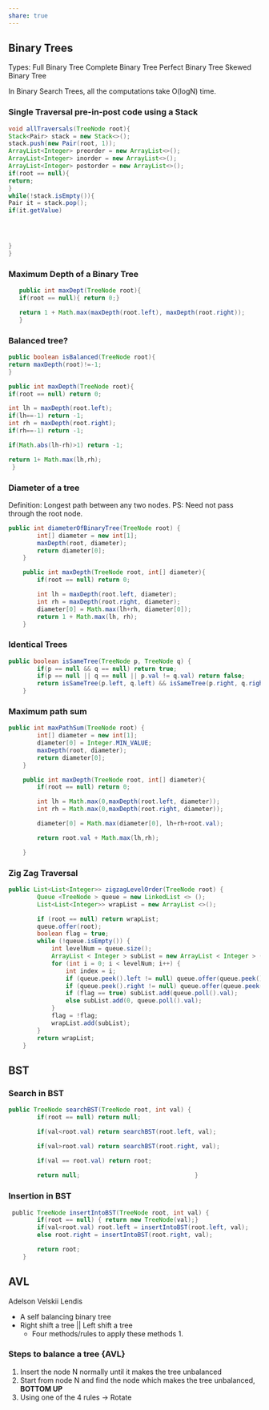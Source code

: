 ```yaml
---
share: true
---
```


## Binary Trees
Types:
 Full Binary Tree
 Complete Binary Tree
 Perfect Binary Tree
 Skewed Binary Tree

In Binary Search Trees, all the computations take O(logN) time.

### Single Traversal pre-in-post code using a Stack
 ```java
 void allTraversals(TreeNode root){
 Stack<Pair> stack = new Stack<>();
 stack.push(new Pair(root, 1));
 ArrayList<Integer> preorder = new ArrayList<>();
 ArrayList<Integer> inorder = new ArrayList<>();
 ArrayList<Integer> postorder = new ArrayList<>();
 if(root == null){
 return;
 }
 while(!stack.isEmpty()){
 Pair it = stack.pop();
 if(it.getValue)




 }
 }
 ```


### Maximum Depth of a Binary Tree
 ```java
	public int maxDept(TreeNode root){
	if(root == null){ return 0;}

	return 1 + Math.max(maxDepth(root.left), maxDepth(root.right));
	} 
 ```

### Balanced tree?
 ```java
 public boolean isBalanced(TreeNode root){
 return maxDepth(root)!=-1;
 }
 
 public int maxDepth(TreeNode root){
 if(root == null) return 0;

 int lh = maxDepth(root.left);
 if(lh==-1) return -1;
 int rh = maxDepth(root.right);
 if(rh==-1) return -1;

if(Math.abs(lh-rh)>1) return -1;

 return 1+ Math.max(lh,rh);
  }


 ```

### Diameter of a tree
 Definition: Longest path between any two nodes. 
 PS: Need not pass through the root node. 
 ```java
 public int diameterOfBinaryTree(TreeNode root) {
        int[] diameter = new int[1];
        maxDepth(root, diameter);
        return diameter[0];
    }

    public int maxDepth(TreeNode root, int[] diameter){
        if(root == null) return 0;

        int lh = maxDepth(root.left, diameter);
        int rh = maxDepth(root.right, diameter);
        diameter[0] = Math.max(lh+rh, diameter[0]);
        return 1 + Math.max(lh, rh);
    }
 ```


### Identical Trees
 ```java 
 public boolean isSameTree(TreeNode p, TreeNode q) {
        if(p == null && q == null) return true;
        if(p == null || q == null || p.val != q.val) return false;
        return isSameTree(p.left, q.left) && isSameTree(p.right, q.right);          
    }
 ```


### Maximum path sum
 ```java
 public int maxPathSum(TreeNode root) {
        int[] diameter = new int[1];
        diameter[0] = Integer.MIN_VALUE;
        maxDepth(root, diameter);
        return diameter[0];
    }

    public int maxDepth(TreeNode root, int[] diameter){
        if(root == null) return 0;

        int lh = Math.max(0,maxDepth(root.left, diameter));
        int rh = Math.max(0,maxDepth(root.right, diameter));

        diameter[0] = Math.max(diameter[0], lh+rh+root.val);

        return root.val + Math.max(lh,rh);

    }
 ```


### Zig Zag Traversal
 ```java
 public List<List<Integer>> zigzagLevelOrder(TreeNode root) {
        Queue <TreeNode > queue = new LinkedList <> ();
        List<List<Integer>> wrapList = new ArrayList <>();

        if (root == null) return wrapList; 
        queue.offer(root);
        boolean flag = true;
        while (!queue.isEmpty()) {
            int levelNum = queue.size();
            ArrayList < Integer > subList = new ArrayList < Integer > (levelNum);
            for (int i = 0; i < levelNum; i++) {
                int index = i;
                if (queue.peek().left != null) queue.offer(queue.peek().left);
                if (queue.peek().right != null) queue.offer(queue.peek().right);
                if (flag == true) subList.add(queue.poll().val);
                else subList.add(0, queue.poll().val);
            }
            flag = !flag;
            wrapList.add(subList);
        }
        return wrapList;
    }
 ```
## BST
### Search in BST
 ```java
 public TreeNode searchBST(TreeNode root, int val) {
        if(root == null) return null;

        if(val<root.val) return searchBST(root.left, val);

        if(val>root.val) return searchBST(root.right, val);

        if(val == root.val) return root;
        
        return null;                                }
 ```


### Insertion in BST
 ```java
  public TreeNode insertIntoBST(TreeNode root, int val) {
        if(root == null) { return new TreeNode(val);}
        if(val<root.val) root.left = insertIntoBST(root.left, val);
        else root.right = insertIntoBST(root.right, val);

        return root;
    }
 ```
## AVL 
Adelson Velskii Lendis
- A self balancing binary tree
- Right shift a tree || Left shift a tree
	- Four methods/rules to apply these methods
		1. 

### Steps to balance a tree {AVL}
1. Insert the node N normally until it makes the tree unbalanced
2. Start from node N and find the node which makes the tree unbalanced, **BOTTOM UP**
3. Using one of the 4 rules -> Rotate